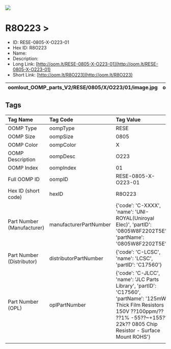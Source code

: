 


  
![][im]
# R8O223 > 

- ID: RESE-0805-X-O223-01
- Hex ID: R8O223
- Name: 
- Description: 
- Long Link: [http://oom.lt/RESE-0805-X-O223-01](http://oom.lt/RESE-0805-X-O223-01)
- Short Link: [http://oom.lt/R8O223](http://oom.lt/R8O223)
  

|oomlout_OOMP_parts_V2/RESE/0805/X/O223/01/image.jpg|oomlout_OOMP_parts_V2/RESE/0805/X/O223/01/image_BOTTOM.jpg|oomlout_OOMP_parts_V2/RESE/0805/X/O223/01/image_Re.jpg||
| :---: | :---: | :---: | :---: |

## Tags
  

|Tag Name|Tag Code|Tag Value|
| :--- | :--- | :--- |
|OOMP Type|oompType|RESE|
|OOMP Size|oompSize|0805|
|OOMP Color|oompColor|X|
|OOMP Description|oompDesc|O223|
|OOMP Index|oompIndex|01|
|Full OOMP ID|oompID|RESE-0805-X-O223-01|
|Hex ID (short code)|hexID|R8O223|
|Part Number (Manufacturer)|manufacturerPartNumber|{'code': 'C-XXXX', 'name': 'UNI-ROYAL(Uniroyal Elec)', 'partID': '0805W8F2202T5E', 'partName': '0805W8F2202T5E'}|
|Part Number (Distributor)|distributorPartNumber|{'code': 'C-LCSC', 'name': 'LCSC', 'partID': 'C17560'}|
|Part Number (OPL)|oplPartNumber|{'code': 'C-JLCC', 'name': 'JLC Parts Library', 'partID': 'C17560', 'partName': '125mW Thick Film Resistors 150V ??100ppm/?? ??1% -55??~+155?? 22k?? 0805  Chip Resistor - Surface Mount ROHS'}|
||||



[im]: oomlout_OOMP_parts_V2/RESE/0805/X/O223/01/image_450.jpg
